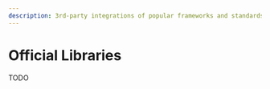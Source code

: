 ```yaml
---
description: 3rd-party integrations of popular frameworks and standards
---
```


# Official Libraries

TODO

